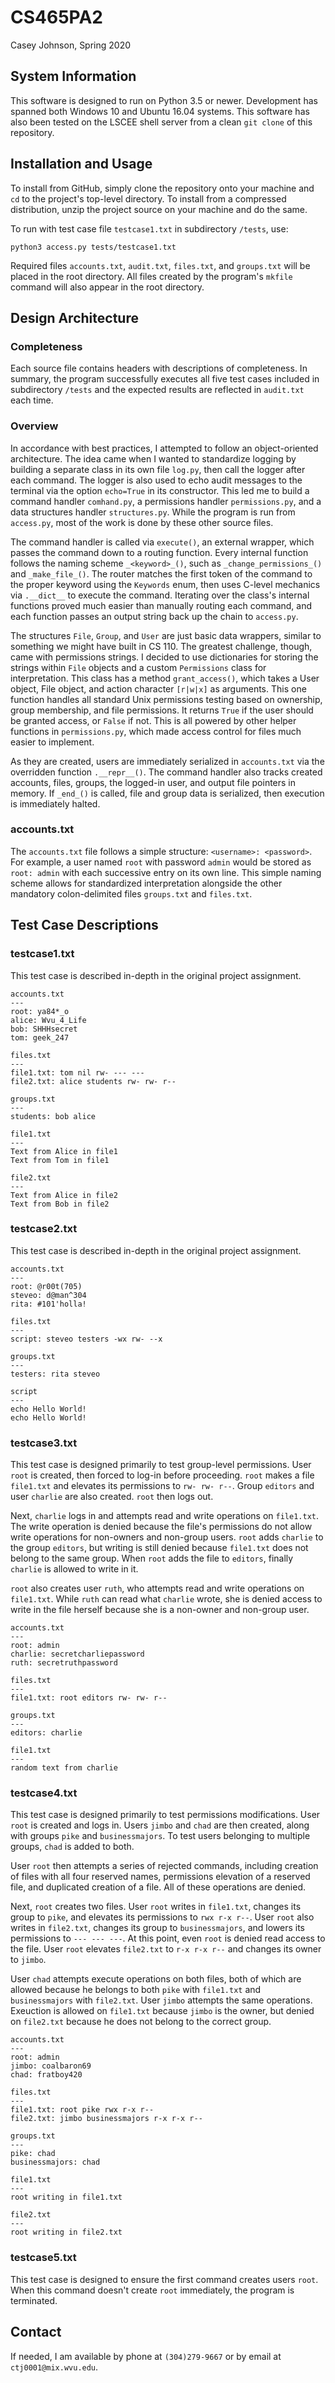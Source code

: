 # CS465PA2
Casey Johnson, Spring 2020


## System Information
This software is designed to run on Python 3.5 or newer. Development has spanned both Windows 10 and Ubuntu 16.04 systems. This software has also been tested on the LSCEE shell server from a clean `git clone` of this repository.


## Installation and Usage
To install from GitHub, simply clone the repository onto your machine and `cd` to the project's top-level directory. To install from a compressed distribution, unzip the project source on your machine and do the same.

To run with test case file `testcase1.txt` in subdirectory `/tests`, use:
```
python3 access.py tests/testcase1.txt
```
Required files `accounts.txt`, `audit.txt`, `files.txt`, and `groups.txt` will be placed in the root directory. All files created by the program's `mkfile` command will also appear in the root directory.


## Design Architecture

### Completeness
Each source file contains headers with descriptions of completeness. In summary, the program successfully executes all five test cases included in subdirectory `/tests` and the expected results are reflected in `audit.txt` each time.

### Overview
In accordance with best practices, I attempted to follow an object-oriented architecture. The idea came when I wanted to standardize logging by building a separate class in its own file `log.py`, then call the logger after each command. The logger is also used to echo audit messages to the terminal via the option `echo=True` in its constructor. This led me to build a command handler `comhand.py`, a permissions handler `permissions.py`, and a data structures handler `structures.py`. While the program is run from `access.py`, most of the work is done by these other source files.

The command handler is called via `execute()`, an external wrapper, which passes the command down to a routing function. Every internal function follows the naming scheme `_<keyword>_()`, such as `_change_permissions_()` and `_make_file_()`. The router matches the first token of the command to the proper keyword using the `Keywords` enum, then uses C-level mechanics via `.__dict__` to execute the command. Iterating over the class's internal functions proved much easier than manually routing each command, and each function passes an output string back up the chain to `access.py`.

The structures `File`, `Group`, and `User` are just basic data wrappers, similar to something we might have built in CS 110. The greatest challenge, though, came with permissions strings. I decided to use dictionaries for storing the strings within `File` objects and a custom `Permissions` class for interpretation. This class has a method `grant_access()`, which takes a User object, File object, and action character `[r|w|x]` as arguments. This one function handles all standard Unix permissions testing based on ownership, group membership, and file permissions. It returns `True` if the user should be granted access, or `False` if not. This is all powered by other helper functions in `permissions.py`, which made access control for files much easier to implement.

As they are created, users are immediately serialized in `accounts.txt` via the overridden function `.__repr__()`. The command handler also tracks created accounts, files, groups, the logged-in user, and output file pointers in memory. If `_end_()` is called, file and group data is serialized, then execution is immediately halted.

### accounts.txt
The `accounts.txt` file follows a simple structure: `<username>: <password>`. For example, a user named `root` with password `admin` would be stored as `root: admin` with each successive entry on its own line. This simple naming scheme allows for standardized interpretation alongside the other mandatory colon-delimited files `groups.txt` and `files.txt`.


## Test Case Descriptions

### testcase1.txt
This test case is described in-depth in the original project assignment.
```
accounts.txt
---
root: ya84*_o
alice: Wvu_4_Life
bob: SHHHsecret
tom: geek_247
```
```
files.txt
---
file1.txt: tom nil rw- --- ---
file2.txt: alice students rw- rw- r--
```
```
groups.txt
---
students: bob alice
```
```
file1.txt
---
Text from Alice in file1
Text from Tom in file1
```
```
file2.txt
---
Text from Alice in file2
Text from Bob in file2
```

### testcase2.txt
This test case is described in-depth in the original project assignment.
```
accounts.txt
---
root: @r00t(705)
steveo: d@man^304
rita: #101'holla!
```
```
files.txt
---
script: steveo testers -wx rw- --x
```
```
groups.txt
---
testers: rita steveo
```
```
script
---
echo Hello World!
echo Hello World!
```

### testcase3.txt
This test case is designed primarily to test group-level permissions. User `root` is created, then forced to log-in before proceeding. `root` makes a file `file1.txt` and elevates its permissions to `rw- rw- r--`. Group `editors` and user `charlie` are also created. `root` then logs out.

Next, `charlie` logs in and attempts read and write operations on `file1.txt`. The write operation is denied because the file's permissions do not allow write operations for non-owners and non-group users. `root` adds `charlie` to the group `editors`, but writing is still denied because `file1.txt` does not belong to the same group. When `root` adds the file to `editors`, finally `charlie` is allowed to write in it.

`root` also creates user `ruth`, who attempts read and write operations on `file1.txt`. While `ruth` can read what `charlie` wrote, she is denied access to write in the file herself because she is a non-owner and non-group user.

```
accounts.txt
---
root: admin
charlie: secretcharliepassword
ruth: secretruthpassword
```
```
files.txt
---
file1.txt: root editors rw- rw- r--
```
```
groups.txt
---
editors: charlie
```
```
file1.txt
---
random text from charlie
```

### testcase4.txt
This test case is designed primarily to test permissions modifications. User `root` is created and logs in. Users `jimbo` and `chad` are then created, along with groups `pike` and `businessmajors`. To test users belonging to multiple groups, `chad` is added to both.

User `root` then attempts a series of rejected commands, including creation of files with all four reserved names, permissions elevation of a reserved file, and duplicated creation of a file. All of these operations are denied.

Next, `root` creates two files. User `root` writes in `file1.txt`, changes its group to `pike`, and elevates its permissions to `rwx r-x r--`. User `root` also writes in `file2.txt`, changes its group to `businessmajors`, and lowers its permissions to `--- --- ---`. At this point, even `root` is denied read access to the file. User `root` elevates `file2.txt` to `r-x r-x r--` and changes its owner to `jimbo`.

User `chad` attempts execute operations on both files, both of which are allowed because he belongs to both `pike` with `file1.txt` and `businessmajors` with `file2.txt`. User `jimbo` attempts the same operations. Exeuction is allowed on `file1.txt` because `jimbo` is the owner, but denied on `file2.txt` because he does not belong to the correct group.

```
accounts.txt
---
root: admin
jimbo: coalbaron69
chad: fratboy420
```
```
files.txt
---
file1.txt: root pike rwx r-x r--
file2.txt: jimbo businessmajors r-x r-x r--
```
```
groups.txt
---
pike: chad
businessmajors: chad
```
```
file1.txt
---
root writing in file1.txt
```
```
file2.txt
---
root writing in file2.txt
```

### testcase5.txt
This test case is designed to ensure the first command creates users `root`. When this command doesn't create `root` immediately, the program is terminated.


## Contact
If needed, I am available by phone at `(304)279-9667` or by email at `ctj0001@mix.wvu.edu`.
